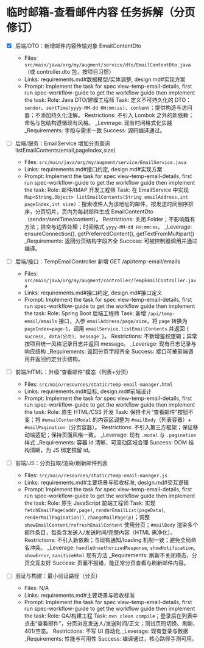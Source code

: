 # 临时邮箱-查看邮件内容 任务拆解（分页修订）

- [x] 后端/DTO：新增邮件内容传输对象 EmailContentDto
  - Files: `src/main/java/org/my/augment/service/dto/EmailContentDto.java`（或 controller.dto 包，按项目习惯）
  - Links: requirements.md#数据模型/实体调整, design.md#实现方案
  - Prompt:
    Implement the task for spec view-temp-email-details, first run spec-workflow-guide to get the workflow guide then implement the task:
    Role: Java DTO/建模工程师
    Task: 定义不可持久化的 DTO：`sender`、`sentTime(yyyy-MM-dd HH:mm:ss)`、`content`；提供构造与访问器；不添加持久化注解。
    Restrictions: 不引入 Lombok 之外的新依赖；命名与包结构遵循现有风格。
    _Leverage: 现有时间格式化实践
    _Requirements: 字段与需求一致
    Success: 源码编译通过。

- [ ] 后端/服务：EmailService 增加分页查询 listEmailContents(email,pageIndex,size)
  - Files: `src/main/java/org/my/augment/service/EmailService.java`
  - Links: requirements.md#接口约定, design.md#实现方案
  - Prompt:
    Implement the task for spec view-temp-email-details, first run spec-workflow-guide to get the workflow guide then implement the task:
    Role: 邮件/IMAP 开发工程师
    Task: 在 EmailService 中实现 `Map<String,Object> listEmailContents(String emailAddress,int pageIndex,int size)`：搜索收件人为该地址的邮件，按发送时间倒序排序，分页切片，页内为每封邮件生成 EmailContentDto（sender/sentTime/content）。
    Restrictions: 关闭 Folder；不影响既有方法；排空与边界处理；时间格式 `yyyy-MM-dd HH:mm:ss`。
    _Leverage: ensureConnection(), getPreferredContent(), getTextFromMultipart()
    _Requirements: 返回分页结构字段齐全
    Success: 可被控制器调用并通过编译。

- [ ] 后端/接口：TempEmailController 新增 GET /api/temp-email/emails
  - Files: `src/main/java/org/my/augment/controller/TempEmailController.java`
  - Links: requirements.md#接口约定, design.md#接口定义
  - Prompt:
    Implement the task for spec view-temp-email-details, first run spec-workflow-guide to get the workflow guide then implement the task:
    Role: Spring Boot 后端工程师
    Task: 新增 `/api/temp-email/emails` 接口，入参 `emailAddress/page/size`，将 `page` 转换为 `pageIndex=page-1`，调用 `emailService.listEmailContents` 并返回 `{ success, data(分页), message }`。
    Restrictions: 不新增鉴权逻辑；异常按项目统一风格记录日志并返回 message。
    _Leverage: 现有日志记录与响应结构
    _Requirements: 返回分页字段齐全
    Success: 接口可被前端调用并返回约定分页结构。

- [ ] 前端/HTML：升级“查看邮件”模态（列表+分页）
  - Files: `src/main/resources/static/temp-email-manager.html`
  - Links: requirements.md#目标, design.md#前端设计
  - Prompt:
    Implement the task for spec view-temp-email-details, first run spec-workflow-guide to get the workflow guide then implement the task:
    Role: 原生 HTML/CSS 开发
    Task: 保持卡片“查看邮件”按钮不变；将 `#emailContentModal` 的内容区调整为 `#mailBody`（列表容器）+ `#mailPagination`（分页容器）。
    Restrictions: 不引入第三方框架；保证移动端适配；保持页面风格一致。
    _Leverage: 现有 `.modal` 与 `.pagination` 样式
    _Requirements: 容器 id 清晰、可滚动区域合理
    Success: DOM 结构清晰，为 JS 绑定预留 id。

- [ ] 前端/JS：分页拉取/渲染/刷新邮件列表
  - Files: `src/main/resources/static/temp-email-manager.js`
  - Links: requirements.md#主要场景与验收标准, design.md#交互逻辑
  - Prompt:
    Implement the task for spec view-temp-email-details, first run spec-workflow-guide to get the workflow guide then implement the task:
    Role: 原生 JavaScript 前端工程师
    Task: 实现 `fetchEmailPage(addr,page)`, `renderEmailList(pageData)`, `renderMailPagination()`, `changeMailPage(p)`；调整 `showEmailContent/refreshEmailContent` 使用分页；`#mailBody` 渲染多个邮件条目，每条含发送人/发送时间/完整内容（HTML 需净化）。
    Restrictions: 不引入新依赖；与现有通知/loading 机制一致；避免全局命名冲突。
    _Leverage: `handleUnauthorizedResponse`, `showNotification`, `showError`, `sanitizeHtml` 现有方法
    _Requirements: 刷新不关闭模态，分页交互友好
    Success: 页面不报错，能正常分页查看与刷新邮件内容。

- [ ] 验证与构建：最小验证路径（分页）
  - Files: N/A
  - Links: requirements.md#主要场景与验收标准
  - Prompt:
    Implement the task for spec view-temp-email-details, first run spec-workflow-guide to get the workflow guide then implement the task:
    Role: QA/构建工程
    Task: `mvn clean compile`；登录后在列表中点击“查看邮件”，分页浏览发送人/发送时间/正文；测试页码切换、刷新、401/空态。
    Restrictions: 不写 UI 自动化
    _Leverage: 现有登录与数据
    _Requirements: 性能与可用性
    Success: 编译通过，核心路径手测可用。
